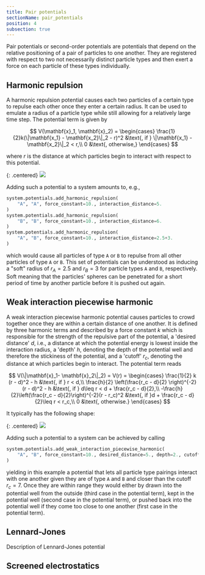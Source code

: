 ```yaml
---
title: Pair potentials
sectionName: pair_potentials
position: 4
subsection: true
---
```


Pair potentials or second-order potentials are potentials that depend on the relative positioning of a pair of particles to one another. They are registered with respect to two not necessarily distinct particle types and then exert a force on each particle of these types individually.

## Harmonic repulsion

A harmonic repulsion potential causes each two particles of a certain type to repulse each other once they enter a certain radius. It can be used to emulate a radius of a particle type while still allowing for a relatively large time step. The potential term is given by

$$
V(\mathbf{x}_1, \mathbf{x}_2) = \begin{cases}
\frac{1}{2}k(\|\mathbf{x_1} - \mathbf{x_2}\|_2 - r)^2 &\text{, if } \|\mathbf{x_1} - \mathbf{x_2}\|_2 < r,\\
0 &\text{, otherwise,}
\end{cases}
$$

where $r$ is the distance at which particles begin to interact with respect to this potential.

{: .centered}
![](assets/potentials/harmonic_repulsion.png)

Adding such a potential to a system amounts to, e.g.,
```python
system.potentials.add_harmonic_repulsion(
    "A", "A", force_constant=10., interaction_distance=5.
)
system.potentials.add_harmonic_repulsion(
    "B", "B", force_constant=10., interaction_distance=6.
)
system.potentials.add_harmonic_repulsion(
    "A", "B", force_constant=10., interaction_distance=2.5+3.
)
```
which would cause all particles of type `A` or `B` to repulse from all other particles of type `A` or `B`. This set of potentials can be understood as inducing a "soft" radius of $r_A = 2.5$ and $r_B=3$ for particle types `A` and `B`, respectively. Soft meaning that the particles' spheres can be penetrated for a short period of time by another particle before it is pushed out again.

## Weak interaction piecewise harmonic

A weak interaction piecewise harmonic potential causes particles to crowd together once they are within a certain distance of one another. It is defined by three harmonic terms and described by a force constant $k$ which is responsible for the strength of the repulsive part of the potential, a 'desired distance' $d$, i.e., a distance at which the potential energy is lowest inside the interaction radius, a 'depth' $h$, denoting the depth of the potential well and therefore the stickiness of the potential, and a 'cutoff' $r_c$, denoting the distance at which particles begin to interact. The potential term reads

$$
V(\|\mathbf{x}_1- \mathbf{x}_2\|_2) = V(r) = \begin{cases}
\frac{1}{2} k (r - d)^2 - h &\text{, if } r < d,\\
\frac{h}{2} \left(\frac{r_c - d}{2} \right)^{-2} (r - d)^2 - h &\text{, if } d\leq r < d + \frac{r_c - d}{2},\\
-\frac{h}{2}\left(\frac{r_c - d}{2}\right)^{-2}(r - r_c)^2 &\text{, if }d + \frac{r_c - d}{2}\leq r < r_c,\\
0 &\text{, otherwise.}
\end{cases}
$$

It typically has the following shape:

{: .centered}
![](assets/potentials/harmonic_interaction.png)

Adding such a potential to a system can be achieved by calling
```python
system.potentials.add_weak_interaction_piecewise_harmonic(
    "A", "B", force_constant=10., desired_distance=5., depth=2., cutoff=7.
)
```
yielding in this example a potential that lets all particle type pairings interact with one another given they are of type `A` and `B` and closer than the cutoff $r_c=7$. Once they are within range they would either by drawn into the potential well from the outside (third case in the potential term), kept in the potential well (second case in the potential term), or pushed back into the potential well if they come too close to one another (first case in the potential term).

## Lennard-Jones

Description of Lennard-Jones potential

## Screened electrostatics

